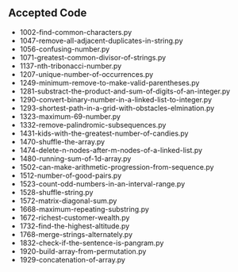 ## Accepted Code


- 1002-find-common-characters.py
- 1047-remove-all-adjacent-duplicates-in-string.py
- 1056-confusing-number.py
- 1071-greatest-common-divisor-of-strings.py
- 1137-nth-tribonacci-number.py
- 1207-unique-number-of-occurrences.py
- 1249-minimum-remove-to-make-valid-parentheses.py
- 1281-substract-the-product-and-sum-of-digits-of-an-integer.py
- 1290-convert-binary-number-in-a-linked-list-to-integer.py
- 1293-shortest-path-in-a-grid-with-obstacles-elmination.py
- 1323-maximum-69-number.py
- 1332-remove-palindromic-subsequences.py
- 1431-kids-with-the-greatest-number-of-candies.py
- 1470-shuffle-the-array.py
- 1474-delete-n-nodes-after-m-nodes-of-a-linked-list.py
- 1480-running-sum-of-1d-array.py
- 1502-can-make-arithmetic-progression-from-sequence.py
- 1512-number-of-good-pairs.py
- 1523-count-odd-numbers-in-an-interval-range.py
- 1528-shuffle-string.py
- 1572-matrix-diagonal-sum.py
- 1668-maximum-repeating-substring.py
- 1672-richest-customer-wealth.py
- 1732-find-the-highest-altitude.py
- 1768-merge-strings-alternately.py
- 1832-check-if-the-sentence-is-pangram.py
- 1920-build-array-from-permutation.py
- 1929-concatenation-of-array.py
